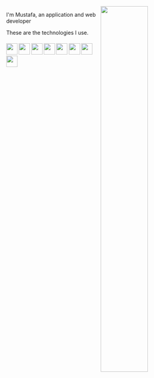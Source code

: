 <img width="50%" align="right" src="https://github-readme-stats.vercel.app/api/top-langs/?username=mustafawiped&layout=compact&theme=dark&hide_border=true">

I'm Mustafa, an application and web developer

These are the technologies I use.
<div>
    <h5>
    <a href="https://csharp-lang.org" ><img width="30" height="30" src="https://raw.githubusercontent.com/danielcranney/profileme-dev/main/public/icons/skills/csharp-colored.svg"></a>
    <a href="https://www.python.org""><img width="30" height="30" src="https://raw.githubusercontent.com/danielcranney/profileme-dev/main/public/icons/skills/python-colored.svg"></a>
    <a href="https://dart.dev" ><img width="30" height="30" src="https://raw.githubusercontent.com/danielcranney/profileme-dev/main/public/icons/skills/dart-colored.svg"></a>
    <a href="https://flutter.dev" ><img width="30" height="30" src="https://raw.githubusercontent.com/danielcranney/profileme-dev/main/public/icons/skills/flutter-colored.svg"></a>
    <a href="https://kotlinlang.org" ><img width="30" height="30" src="https://raw.githubusercontent.com/danielcranney/profileme-dev/main/public/icons/skills/kotlin-colored.svg"></a>
        <a href="https://developer.mozilla.org/en-US/docs/Web/JavaScript" ><img width="30" height="30" src="https://raw.githubusercontent.com/danielcranney/profileme-dev/main/public/icons/skills/javascript-colored.svg"></a>
    <a href="https://react.dev" ><img width="30" height="30" src="https://raw.githubusercontent.com/danielcranney/profileme-dev/main/public/icons/skills/react-colored.svg"></a>
    <a href="https://www.java.com" ><img width="30" height="30" src="https://raw.githubusercontent.com/danielcranney/profileme-dev/main/public/icons/skills/java-colored.svg"></a></h5>

